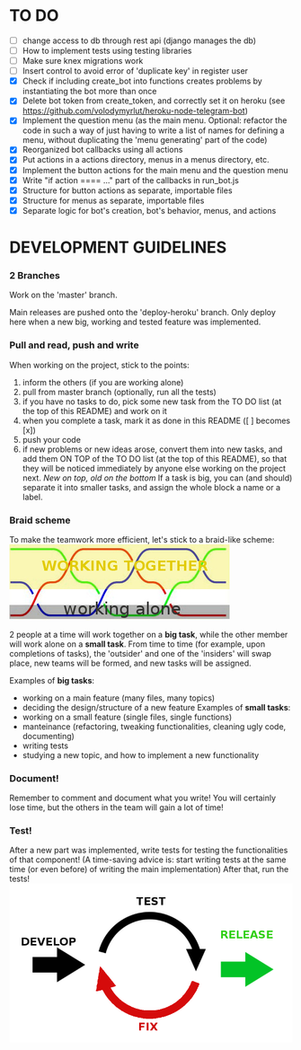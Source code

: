 # TO DO
- [ ] change access to db through rest api (django manages the db)
- [ ] How to implement tests using testing libraries
- [ ] Make sure knex migrations work
- [ ] Insert control to avoid error of 'duplicate key' in register user
- [x] Check if including create_bot into functions creates problems by instantiating the bot more than once
- [x] Delete bot token from create_token, and correctly set it on heroku (see https://github.com/volodymyrlut/heroku-node-telegram-bot)
- [x] Implement the question menu (as the main menu. Optional: refactor the code in such a way of just having to write a list of names for defining a menu, without duplicating the 'menu generating' part of the code)
- [x] Reorganized bot callbacks using all actions
- [x] Put actions in a actions directory, menus in a menus directory, etc.
- [x] Implement the button actions for the main menu and the question menu
- [x] Write "if action ==== ..." part of the callbacks in run_bot.js
- [x] Structure for button actions as separate, importable files
- [x] Structure for menus as separate, importable files
- [x] Separate logic for bot's creation, bot's behavior, menus, and actions
# DEVELOPMENT GUIDELINES
### 2 Branches
Work on the 'master' branch.

Main releases are pushed onto the 'deploy-heroku' branch. Only deploy here when a new big, working and tested feature was implemented.

### Pull and read, push and write
When working on the project, stick to the points:
1. inform the others (if you are working alone)
2. pull from master branch (optionally, run all the tests)
3. if you have no tasks to do, pick some new task from the TO DO list (at the top of this README) and work on it
4. when you complete a task, mark it as done in this README ([ ] becomes [x])
5. push your code
6. if new problems or new ideas arose, convert them into new tasks, and add them ON TOP of the TO DO list (at the top of this README), so that they will be noticed immediately by anyone else working on the project next. *New on top, old on the bottom*
If a task is big, you can (and should) separate it into smaller tasks, and assign the whole block a name or a label.

### Braid scheme
To make the teamwork more efficient, let's stick to a braid-like scheme:
![Braid scheme](/images/braid.jpg)

2 people at a time will work together on a **big task**, while the other member will work alone on a **small task**. From time to time (for example, upon completions of tasks), the 'outsider' and one of the 'insiders' will swap place, new teams will be formed, and new tasks will be assigned.

Examples of **big tasks**:
* working on a main feature (many files, many topics)
* deciding the design/structure of a new feature
Examples of **small tasks**:
* working on a small feature (single files, single functions)
* manteinance (refactoring, tweaking functionalities, cleaning ugly code, documenting)
* writing tests
* studying a new topic, and how to implement a new functionality

### Document!
Remember to comment and document what you write! You will certainly lose time, but the others in the team will gain a lot of time!

### Test!
After a new part was implemented, write tests for testing the functionalities of that component! (A time-saving advice is: start writing tests at the same time (or even before) of writing the main implementation)
After that, run the tests!
![Testing cycle](/images/testing.png)
